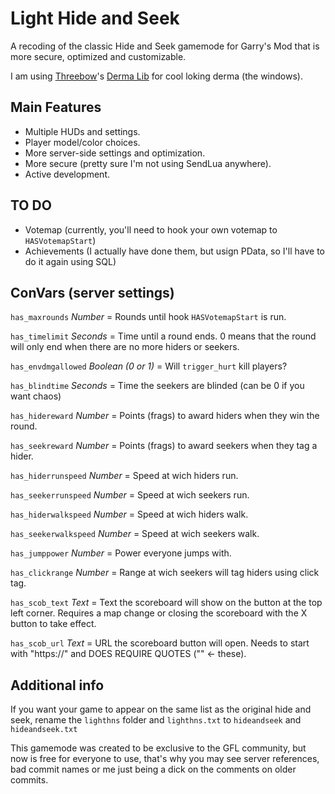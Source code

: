 # Light Hide and Seek

A recoding of the classic Hide and Seek gamemode for Garry's Mod that is more secure, optimized and customizable.

I am using [Threebow](https://www.threebow.com/)'s [Derma Lib](https://threebow.gitbooks.io/tdlib/) for cool loking derma (the windows).

## Main Features

* Multiple HUDs and settings.
* Player model/color choices.
* More server-side settings and optimization.
* More secure (pretty sure I'm not using SendLua anywhere).
* Active development.

## TO DO
* Votemap (currently, you'll need to hook your own votemap to `HASVotemapStart`)
* Achievements (I actually have done them, but usign PData, so I'll have to do it again using SQL)

## ConVars (server settings)

`has_maxrounds`  *Number* = Rounds until hook `HASVotemapStart` is run.

`has_timelimit` *Seconds* = Time until a round ends. 0 means that the round will only end when there are no more hiders or seekers.

`has_envdmgallowed` *Boolean (0 or 1)* = Will `trigger_hurt` kill players?

`has_blindtime` *Seconds* = Time the seekers are blinded (can be 0 if you want chaos)

`has_hidereward` *Number* = Points (frags) to award hiders when they win the round.

`has_seekreward` *Number* = Points (frags) to award seekers when they tag a hider.

`has_hiderrunspeed` *Number* = Speed at wich hiders run.

`has_seekerrunspeed` *Number* = Speed at wich seekers run.

`has_hiderwalkspeed` *Number* = Speed at wich hiders walk.

`has_seekerwalkspeed` *Number* = Speed at wich seekers walk.

`has_jumppower` *Number* = Power everyone jumps with.

`has_clickrange` *Number* = Range at wich seekers will tag hiders using click tag.

`has_scob_text` *Text* = Text the scoreboard will show on the button at the top left corner. Requires a map change or closing the scoreboard with the X button to take effect.

`has_scob_url` *Text* = URL the scoreboard button will open. Needs to start with "https://" and DOES REQUIRE QUOTES ("" <- these).

## Additional info

If you want your game to appear on the same list as the original hide and seek, rename the `lighthns` folder and `lighthns.txt` to `hideandseek` and `hideandseek.txt`

This gamemode was created to be exclusive to the GFL community, but now is free for everyone to use, that's why you may see server references, bad commit names or me just being a dick on the comments on older commits.